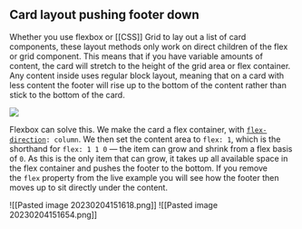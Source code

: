 ## Card layout pushing footer down

Whether you use flexbox or [[CSS]] Grid to lay out a list of card components, these layout methods only work on direct children of the flex or grid component. This means that if you have variable amounts of content, the card will stretch to the height of the grid area or flex container. Any content inside uses regular block layout, meaning that on a card with less content the footer will rise up to the bottom of the content rather than stick to the bottom of the card.

<img src="https://developer.mozilla.org/en-US/docs/Web/CSS/CSS_Flexible_Box_Layout/Typical_Use_Cases_of_Flexbox/flex-cards.png">

Flexbox can solve this. We make the card a flex container, with [`flex-direction`](https://developer.mozilla.org/en-US/docs/Web/CSS/flex-direction)`: column`. We then set the content area to `flex: 1`, which is the shorthand for `flex: 1 1 0` — the item can grow and shrink from a flex basis of `0`. As this is the only item that can grow, it takes up all available space in the flex container and pushes the footer to the bottom. If you remove the `flex` property from the live example you will see how the footer then moves up to sit directly under the content.

![[Pasted image 20230204151618.png]]
![[Pasted image 20230204151654.png]]

